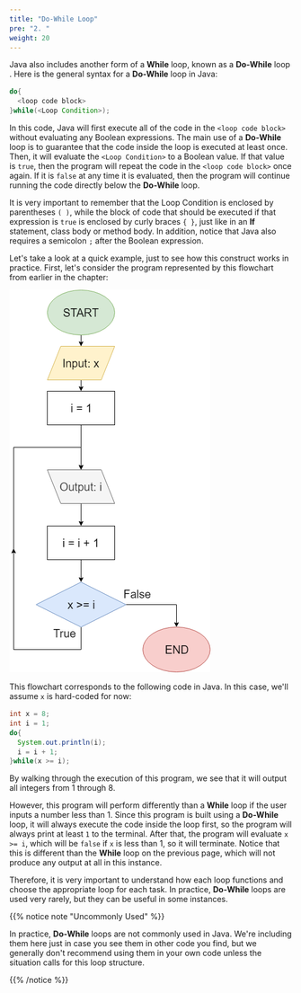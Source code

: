 ```yaml
---
title: "Do-While Loop"
pre: "2. "
weight: 20
---
```


Java also includes another form of a **While** loop, known as a **Do-While** loop . Here is the general syntax for a **Do-While** loop in Java:

```java
do{
  <loop code block>
}while(<Loop Condition>);
```

In this code, Java will first execute all of the code in the `<loop code block>` without evaluating any Boolean expressions. The main use of a **Do-While** loop is to guarantee that the code inside the loop is executed at least once. Then, it will evaluate the `<Loop Condition>` to a Boolean value. If that value is `true`, then the program will repeat the code in the `<loop code block>` once again. If it is `false` at any time it is evaluated, then the program will continue running the code directly below the **Do-While** loop.

It is very important to remember that the Loop Condition is enclosed by parentheses `( )`, while the block of code that should be executed if that expression is `true` is enclosed by curly braces `{ }`, just like in an **If** statement, class body or method body. In addition, notice that Java also requires a semicolon `;` after the Boolean expression. 

Let's take a look at a quick example, just to see how this construct works in practice. First, let's consider the program represented by this flowchart from earlier in the chapter:

![Do While Loop Flowchart](/images/05-loop/5.3.dowhile.png)

This flowchart corresponds to the following code in Java. In this case, we'll assume `x` is hard-coded for now:

```java
int x = 8;
int i = 1;
do{
  System.out.println(i);
  i = i + 1;
}while(x >= i);
```

By walking through the execution of this program, we see that it will output all integers from $1$ through $8$. 

However, this program will perform differently than a **While** loop if the user inputs a number less than $1$. Since this program is built using a **Do-While** loop, it will always execute the code inside the loop first, so the program will always print at least `1` to the terminal. After that, the program will evaluate `x >= i`, which will be `false` if `x` is less than $1$, so it will terminate. Notice that this is different than the **While** loop on the previous page, which will not produce any output at all in this instance. 

Therefore, it is very important to understand how each loop functions and choose the appropriate loop for each task. In practice, **Do-While** loops are used very rarely, but they can be useful in some instances. 

{{% notice note "Uncommonly Used" %}}

In practice, **Do-While** loops are not commonly used in Java. We're including them here just in case you see them in other code you find, but we generally don't recommend using them in your own code unless the situation calls for this loop structure.

{{% /notice %}}